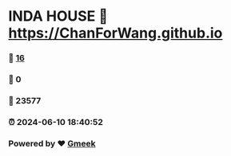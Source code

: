 # INDA HOUSE :link: https://ChanForWang.github.io 
### :page_facing_up: [16](https://ChanForWang.github.io/tag.html) 
### :speech_balloon: 0 
### :hibiscus: 23577 
### :alarm_clock: 2024-06-10 18:40:52 
### Powered by :heart: [Gmeek](https://github.com/Meekdai/Gmeek)
